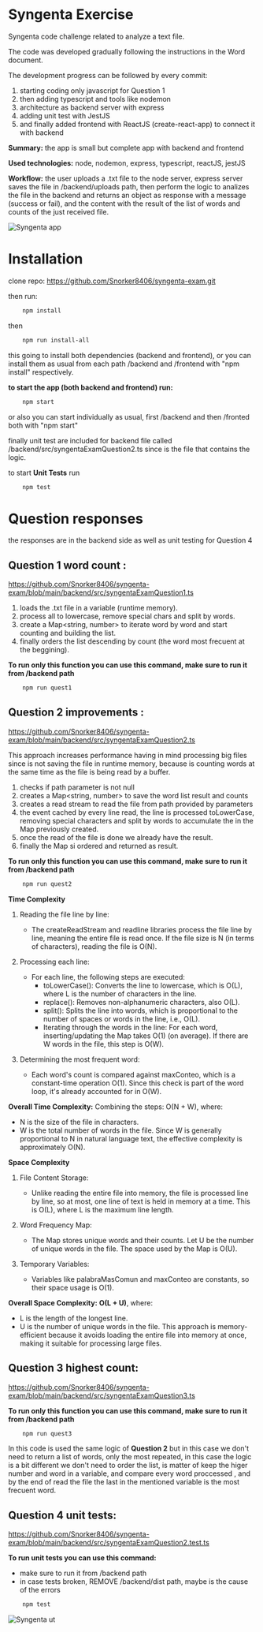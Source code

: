 
# Syngenta Exercise

Syngenta code challenge related to analyze a text file.

The code was developed gradually following the instructions in the Word document.

The development progress can be followed by every commit:
 1. starting coding only javascript for Question 1
 2. then adding typescript and tools like nodemon
 3. architecture as backend server with express
 4. adding unit test with JestJS
 5. and finally added frontend with ReactJS (create-react-app) to connect it with backend


**Summary:** the app is small but complete app with backend and frontend

**Used technologies:** node, nodemon, express, typescript, reactJS, jestJS

**Workflow:** the user uploads a .txt file to the node server,  express server saves the file in /backend/uploads path, then perform the logic to analizes the file in the backend and returns an object as response with a message (success or fail), and the content with the result of the list of words and counts of the just received file.

![Syngenta app](https://github.com/user-attachments/assets/1ec4725b-f042-42ac-960b-ea566787a102)

# Installation
clone repo: https://github.com/Snorker8406/syngenta-exam.git

then run:
```bash
    npm install
```
then 
```bash
    npm run install-all
```
this going to install both dependencies (backend and frontend), or you can install them as usual from each path /backend and /frontend with "npm install" respectively.

**to start the app (both backend and frontend) run:**
```bash
    npm start
```
or also you can start individually as usual, first /backend and then /fronted both with "npm start"

finally unit test are included for backend file called /backend/src/syngentaExamQuestion2.ts since is the file that contains the logic.

to start **Unit Tests** run
```bash
    npm test
```


# Question responses

 the responses are in the backend side as well as unit testing for Question 4

## **Question 1 word count :**
https://github.com/Snorker8406/syngenta-exam/blob/main/backend/src/syngentaExamQuestion1.ts
  1. loads the .txt file in a variable (runtime memory).
  2. process all to lowercase, remove special chars and split by words.
  3. create a Map<string, number> to iterate word by word and start counting and building the list.
  4. finally orders the list descending by count (the word most frecuent at the beggining).

**To run only this function you can use this command, make sure to run it from /backend path**
```bash
    npm run quest1
```


## **Question 2 improvements :**
https://github.com/Snorker8406/syngenta-exam/blob/main/backend/src/syngentaExamQuestion2.ts

This approach increases performance having in mind processing big files since is not saving the file in runtime memory, because is counting words at the same time as the file is being read by a buffer.
  1. checks if path parameter is not null
  2. creates a Map<string, number> to save the word list result and counts
  3. creates a read stream to read the file from path provided by parameters
  4. the event cached by every line read, the line is processed toLowerCase, removing special characters and split by words to accumulate the in the Map previously created.
  5. once the read of the file is done we already have the result.
  6. finally the Map si ordered and returned as result.

**To run only this function you can use this command, make sure to run it from /backend path**

```bash
    npm run quest2
```
  **Time Complexity**
1. Reading the file line by line:

    - The createReadStream and readline libraries process the file line by line, meaning the entire file is read once. If the file size is N (in terms of characters), reading the file is O(N).

2. Processing each line:

    - For each line, the following steps are executed:
      - toLowerCase(): Converts the line to lowercase, which is O(L), where L is the number of characters in the line.
      - replace(): Removes non-alphanumeric characters, also O(L).
      - split(): Splits the line into words, which is proportional to the number of spaces or words in the line, i.e., O(L).
      - Iterating through the words in the line: For each word, inserting/updating the Map takes O(1) (on average). If there are W words in the file, this step is O(W).

3. Determining the most frequent word:

    - Each word's count is compared against maxConteo, which is a constant-time operation O(1). Since this check is part of the word loop, it's already accounted for in O(W).

**Overall Time Complexity:**
Combining the steps:
O(N + W), where:

  - N is the size of the file in characters.
  - W is the total number of words in the file.
Since W is generally proportional to N in natural language text, the effective complexity is approximately O(N).

**Space Complexity**

1. File Content Storage:

    - Unlike reading the entire file into memory, the file is processed line by line, so at most, one line of text is held in memory at a time. This is O(L), where L is the maximum line length.

2. Word Frequency Map:

    - The Map stores unique words and their counts. Let U be the number of unique words in the file. The space used by the Map is O(U).

3. Temporary Variables:

    - Variables like palabraMasComun and maxConteo are constants, so their space usage is O(1).


**Overall Space Complexity:**
**O(L + U)**, where:

* L is the length of the longest line.
* U is the number of unique words in the file.
This approach is memory-efficient because it avoids loading the entire file into memory at once, making it suitable for processing large files.

## **Question 3 highest count:**
https://github.com/Snorker8406/syngenta-exam/blob/main/backend/src/syngentaExamQuestion3.ts

**To run only this function you can use this command, make sure to run it from /backend path**

```bash
    npm run quest3
```

In this code is used the same logic of **Question 2** but in this case we don't need to return a list of words, only the most repeated, in this case the logic is a bit different we don't need to order the list, is matter of keep the higer number and word in a variable, and compare every word proccessed , and by the end of read the file the last in the mentioned variable is the most frecuent word.

## Question 4 unit tests:
https://github.com/Snorker8406/syngenta-exam/blob/main/backend/src/syngentaExamQuestion2.test.ts

**To run unit tests you can use this command:**

  - make sure to run it from /backend path
  - in case tests broken, REMOVE /backend/dist path, maybe is the cause of the errors

```bash
    npm test
```

![Syngenta ut](https://github.com/user-attachments/assets/9211dfe4-1af1-418f-afb9-8969d776b32f)

